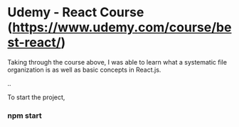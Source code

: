 # Udemy - React Course (https://www.udemy.com/course/best-react/)

Taking through the course above, I was able to learn what a systematic file organization is as well as basic concepts in React.js.


..

To start the project,

### npm start
